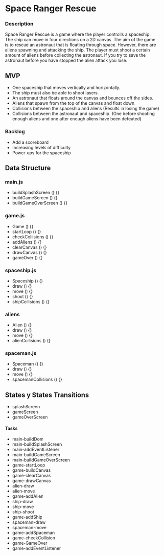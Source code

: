 # Space Ranger Rescue

### Description

Space Ranger Rescue is a game where the player controlls a spaceship. The ship can move in four directions on a 2D canvas. The aim of the game is to rescue an astronaut that is floating through space. However, there are aliens spawning and attacking the ship. The player must shoot a certain amount of aliens before collecting the astronaut. If you try to save the astronaut before you have stopped the alien attack you lose.

## MVP

- One spaceship that moves vertically and horizontally.
- The ship must also be able to shoot lasers.
- An astronaut that floats around the canvas and bounces off the sides.
- Aliens that spawn from the top of the canvas and float down.
- Collisions between the spaceship and aliens (Results in losing the game)
- Collisions between the astronaut and spaceship. (One before shooting enough aliens and one after enough aliens have been defeated)

### Backlog

- Add a scoreboard
- Increasing levels of difficulty
- Power-ups for the spaceship

## Data Structure

### main.js

- buildSplashScreen () {}
- buildGameScreen () {}
- buildGameOverScreen () {}

### game.js

- Game () {}
- startLoop () {}
- checkCollisions () {}
- addAliens () {}
- clearCanvas () {}
- drawCanvas () {}
- gameOver () {}

### spaceship.js

- Spaceship () {}
- draw () {}
- move () {}
- shoot () {}
- shipCollisions () {}

### aliens

- Alien () {}
- draw () {}
- move () {}
- alienCollisions () {}

### spaceman.js

- Spaceman () {}
- draw () {}
- move () {}
- spacemanCollisions () {}

## States y States Transitions

- splashScreen
- gameScreen
- gameOverScreen

#### Tasks

- main-buildDom
- main-buildSplashScreen
- main-addEventListener
- main-buildGameScreen
- main-buildGameOverScreen
- game-startLoop
- game-buildCanvas
- game-clearCanvas
- game-drawCanvas
- alien-draw
- alien-move
- game-addAlien
- ship-draw
- ship-move
- ship-shoot
- game-addShip
- spaceman-draw
- spaceman-move
- game-addSpaceman
- game-checkCollision
- game-GameOver
- game-addEventListener
